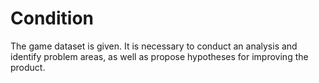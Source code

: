# Condition

The game dataset is given. It is necessary to conduct an analysis and identify problem areas, as well as propose hypotheses for improving the product.
